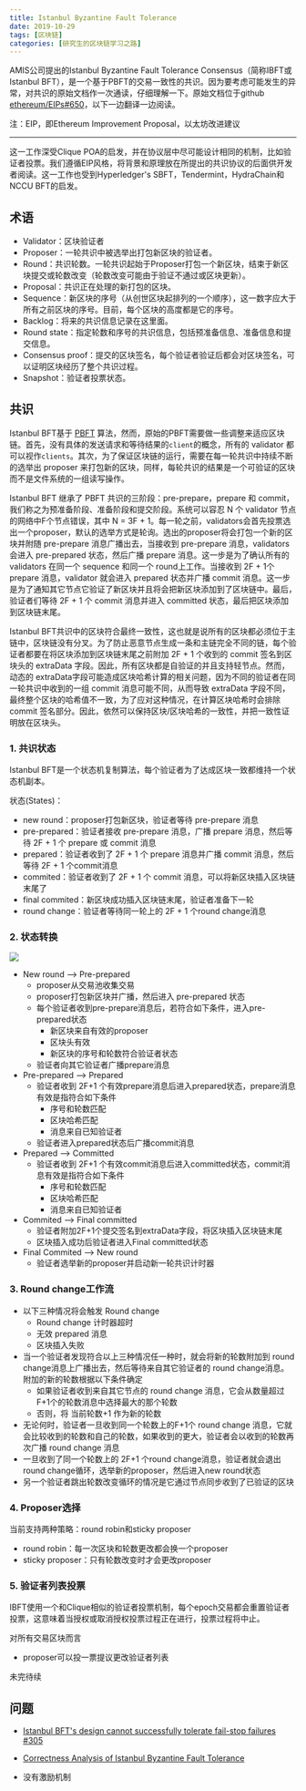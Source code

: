 ```yaml
---
title: Istanbul Byzantine Fault Tolerance
date: 2019-10-29
tags: [区块链]
categories: [研究生的区块链学习之路] 
---
```


AMIS公司提出的Istanbul Byzantine Fault Tolerance Consensus（简称IBFT或Istanbul BFT），是一个基于PBFT的交易一致性的共识。因为要考虑可能发生的异常，对共识的原始文档作一次通读，仔细理解一下。原始文档位于github [ethereum/EIPs#650](https://github.com/ethereum/EIPs/issues/650)，以下一边翻译一边阅读。

注：EIP，即Ethereum Improvement Proposal，以太坊改进建议

---

这一工作深受Clique POA的启发，并在协议层中尽可能设计相同的机制，比如验证者投票。我们遵循EIP风格，将背景和原理放在所提出的共识协议的后面供开发者阅读。这一工作也受到Hyperledger's SBFT，Tendermint，HydraChain和NCCU BFT的启发。

## 术语

- Validator：区块验证者
- Proposer：一轮共识中被选举出打包新区块的验证者。
- Round：共识轮数。一轮共识起始于Proposer打包一个新区块，结束于新区块提交或轮数改变（轮数改变可能由于验证不通过或区块更新）。
- Proposal：共识正在处理的新打包的区块。
- Sequence：新区块的序号（从创世区块起排列的一个顺序），这一数字应大于所有之前区块的序号。目前，每个区块的高度都是它的序号。
- Backlog：将来的共识信息记录在这里面。
- Round state：指定轮数和序号的共识信息，包括预准备信息、准备信息和提交信息。
- Consensus proof：提交的区块签名，每个验证者验证后都会对区块签名，可以证明区块经历了整个共识过程。
- Snapshot：验证者投票状态。

## 共识

Istanbul BFT基于 [PBFT](http://pmg.csail.mit.edu/papers/osdi99.pdf) 算法，然而，原始的PBFT需要做一些调整来适应区块链。首先，没有具体的发送请求和等待结果的`client`的概念，所有的 validator 都可以视作`clients`。其次，为了保证区块链的运行，需要在每一轮共识中持续不断的选举出 proposer 来打包新的区块，同样，每轮共识的结果是一个可验证的区块而不是文件系统的一组读写操作。

Istanbul BFT 继承了 PBFT 共识的三阶段：pre-prepare，prepare 和 commit，我们称之为预准备阶段、准备阶段和提交阶段。系统可以容忍 N 个 validator 节点的网络中F个节点错误，其中 N = 3F + 1。每一轮之前，validators会首先投票选出一个proposer，默认的选举方式是轮询。选出的proposer将会打包一个新的区块并附随 pre-prepare 消息广播出去，当接收到 pre-prepare 消息，validators 会进入 pre-prepared 状态，然后广播 prepare 消息。这一步是为了确认所有的 validators 在同一个 sequence 和同一个 round上工作。当接收到 2F + 1个 prepare 消息，validator 就会进入 prepared 状态并广播 commit 消息。这一步是为了通知其它节点它验证了新区块并且将会把新区块添加到了区块链中。最后，验证者们等待 2F + 1 个 commit 消息并进入 committed 状态，最后把区块添加到区块链末尾。

Istanbul BFT共识中的区块符合最终一致性，这也就是说所有的区块都必须位于主链中，区块链没有分叉。为了防止恶意节点生成一条和主链完全不同的链，每个验证者都要在将区块添加到区块链末尾之前附加 2F + 1 个收到的 commit 签名到区块头的 extraData 字段。因此，所有区块都是自验证的并且支持轻节点。然而，动态的 extraData字段可能造成区块哈希计算的相关问题，因为不同的验证者在同一轮共识中收到的一组 commit 消息可能不同，从而导致 extraData 字段不同，最终整个区块的哈希值不一致，为了应对这种情况，在计算区块哈希时会排除 commit 签名部分。因此，依然可以保持区块/区块哈希的一致性，并把一致性证明放在区块头。

### 1. 共识状态

Istanbul BFT是一个状态机复制算法，每个验证者为了达成区块一致都维持一个状态机副本。

状态(States)：

- new round：proposer打包新区块，验证者等待 pre-prepare 消息
- pre-prepared：验证者接收 pre-prepare 消息，广播 prepare 消息，然后等待 2F + 1 个 prepare 或 commit 消息
- prepared：验证者收到了 2F + 1 个 prepare 消息并广播 commit 消息，然后等待 2F + 1 个commit消息
- commited：验证者收到了 2F + 1 个 commit 消息，可以将新区块插入区块链末尾了
- final commited：新区块成功插入区块链末尾，验证者准备下一轮
- round change：验证者等待同一轮上的 2F + 1 个round change消息

### 2. 状态转换

![](https://picped-1301226557.cos.ap-beijing.myqcloud.com/41951806-4824998c-79ff-11e8-99f0-153fca7708a4.jpg)

- New round —> Pre-prepared
  - proposer从交易池收集交易
  - proposer打包新区块并广播，然后进入 pre-prepared 状态
  - 每个验证者收到pre-prepare消息后，若符合如下条件，进入pre-prepared状态
    - 新区块来自有效的proposer
    - 区块头有效
    - 新区块的序号和轮数符合验证者状态
  - 验证者向其它验证者广播prepare消息
- Pre-prepared —> Prepared
  - 验证者收到 2F+1 个有效prepare消息后进入prepared状态，prepare消息有效是指符合如下条件
    - 序号和轮数匹配
    - 区块哈希匹配
    - 消息来自已知验证者
  - 验证者进入prepared状态后广播commit消息
- Prepared —> Committed
  - 验证者收到 2F+1 个有效commit消息后进入committed状态，commit消息有效是指符合如下条件
    - 序号和轮数匹配
    - 区块哈希匹配
    - 消息来自已知验证者
- Commited —> Final committed
  - 验证者附加2F+1个提交签名到extraData字段，将区块插入区块链末尾
  - 区块插入成功后验证者进入Final committed状态
- Final Commited —> New round
  - 验证者选举新的proposer并启动新一轮共识计时器

### 3. Round change工作流

- 以下三种情况将会触发 Round change
  - Round change 计时器超时
  - 无效 prepared 消息
  - 区块插入失败
- 当一个验证者发现符合以上三种情况任一种时，就会将新的轮数附加到 round change消息上广播出去，然后等待来自其它验证者的 round change消息。附加的新的轮数根据以下条件确定
  - 如果验证者收到来自其它节点的 round change 消息，它会从数量超过F+1个的轮数消息中选择最大的那个轮数
  - 否则，将 当前轮数+1 作为新的轮数
- 无论何时，验证者一旦收到同一个轮数上的F+1个 round change 消息，它就会比较收到的轮数和自己的轮数，如果收到的更大，验证者会以收到的轮数再次广播 round change 消息
- 一旦收到了同一个轮数上的 2F+1 个round change消息，验证者就会退出round change循环，选举新的proposer，然后进入new round状态
- 另一个验证者跳出轮数改变循环的情况是它通过节点同步收到了已验证的区块

### 4. Proposer选择

当前支持两种策略：round robin和sticky proposer

- round robin：每一次区块和轮数更改都会换一个proposer
- sticky proposer：只有轮数改变时才会更改proposer

### 5. 验证者列表投票

IBFT使用一个和Clique相似的验证者投票机制，每个epoch交易都会重置验证者投票，这意味着当授权或取消授权投票过程正在进行，投票过程将中止。

对所有交易区块而言

- proposer可以投一票提议更改验证者列表



未完待续



## 问题

- [Istanbul BFT's design cannot successfully tolerate fail-stop failures #305](https://github.com/jpmorganchase/quorum/issues/305)
- [Correctness Analysis of Istanbul Byzantine Fault Tolerance](https://arxiv.org/pdf/1901.07160.pdf)

- 没有激励机制